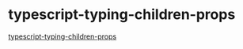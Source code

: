 # typescript-typing-children-props

[typescript-typing-children-props](https://www.youtube.com/watch?v=ASCkwl61Kqo&list=PLgH5QX0i9K3ruhkxHelhyahHEOH_82bGx&index=6)
